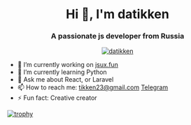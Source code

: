 <h1 align="center">Hi 👋, I'm datikken</h1>
<h3 align="center">A passionate js developer from Russia</h3>

<p align="center"><a href="https://github.com/datikken/github-profile-trophy"><img src="https://github-profile-trophy.vercel.app/?username=datikken" alt="datikken" /></a> </p>

- 🔭  I’m currently working on <a target="blank" href="https://jsux.fun">jsux.fun</a>
- 🌱  I’m currently learning Python
- 💬  Ask me about React, or Laravel
- 📫  How to reach me: tikken23@gmail.com <a href="tg://resolve?domain=datikken">Telegram</a>
- ⚡   Fun fact: Creative creator


[![trophy](https://github-profile-trophy.vercel.app/?username=datikken)](https://github.com/datikken/github-profile-trophy)
